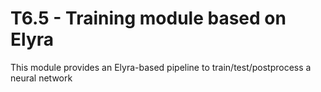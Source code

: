 # T6.5 - Training module based on Elyra

This module provides an Elyra-based pipeline to train/test/postprocess a neural network
